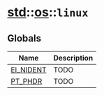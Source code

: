 # [std](./../../std.md)::[os](./../os.md)::`linux`
## Globals
|Name|Description|
|----|-----------|
|[EI_NIDENT](#todo)|TODO|
|[PT_PHDR](#todo)|TODO|
